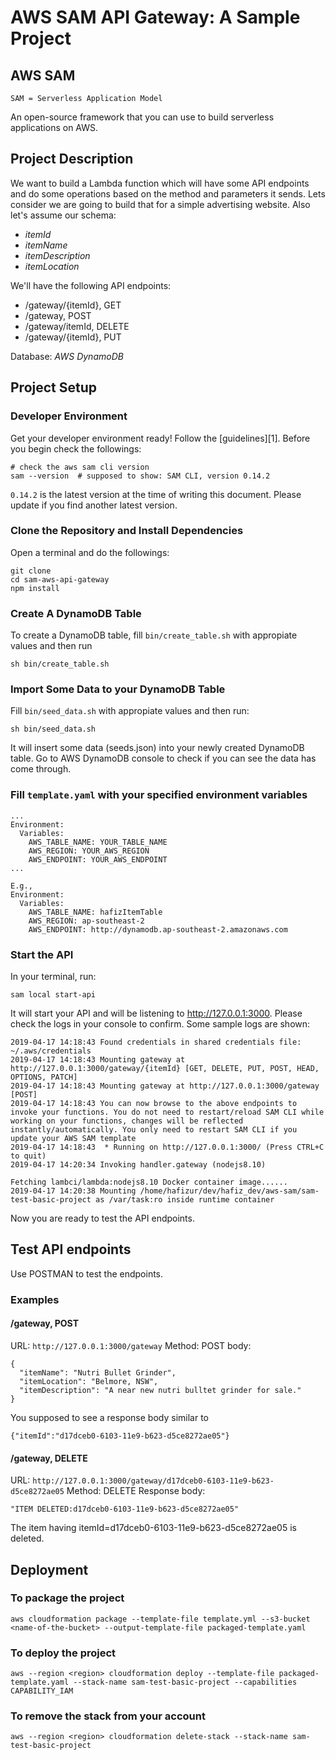 # AWS SAM API Gateway: A Sample Project

## AWS SAM
`SAM = Serverless Application Model​`

An open-source framework that you can use to build serverless applications on AWS​.

## Project Description
We want to build a Lambda function which will have some API endpoints and do some operations based on the method and parameters it sends. Lets consider we are going to build that for a simple advertising website.
Also let's assume our schema:​
* _itemId​_
* _itemName​_
* _itemDescription​_
* _itemLocation​_

​We'll have the following API endpoints:​
* /gateway/{itemId}, GET​
* /gateway, POST​
* /gateway/itemId, DELETE​
* /gateway/{itemId}, PUT​

Database: *AWS DynamoDB​*

## Project Setup
### Developer Environment
Get your developer environment ready! Follow the [guidelines][1].
Before you begin check the followings:
```
# check the aws sam cli version
sam --version  # supposed to show: SAM CLI, version 0.14.2
```
`0.14.2` is the latest version at the time of writing this document. Please update if you find another latest version.

### Clone the Repository and Install Dependencies
Open a terminal and do the followings:
```
git clone
cd sam-aws-api-gateway
npm install
```

### Create A DynamoDB Table
To create a DynamoDB table, fill `bin/create_table.sh` with appropiate values and then run
```
sh bin/create_table.sh
```
### Import Some Data to your DynamoDB Table
Fill `bin/seed_data.sh` with appropiate values and then run:
```
sh bin/seed_data.sh
```
It will insert some data (seeds.json) into your newly created DynamoDB table. Go to AWS DynamoDB console to check if you can see the data has come through.

### Fill `template.yaml` with your specified environment variables
```
...
Environment:
  Variables:
    AWS_TABLE_NAME: YOUR_TABLE_NAME
    AWS_REGION: YOUR_AWS_REGION
    AWS_ENDPOINT: YOUR_AWS_ENDPOINT
...

E.g.,
Environment:
  Variables:
    AWS_TABLE_NAME: hafizItemTable
    AWS_REGION: ap-southeast-2
    AWS_ENDPOINT: http://dynamodb.ap-southeast-2.amazonaws.com
```
### Start the API
In your terminal, run:
```
sam local start-api
```
It will start your API and will be listening to http://127.0.0.1:3000. Please check the logs in your console to confirm. Some sample logs are shown:
```
2019-04-17 14:18:43 Found credentials in shared credentials file: ~/.aws/credentials
2019-04-17 14:18:43 Mounting gateway at http://127.0.0.1:3000/gateway/{itemId} [GET, DELETE, PUT, POST, HEAD, OPTIONS, PATCH]
2019-04-17 14:18:43 Mounting gateway at http://127.0.0.1:3000/gateway [POST]
2019-04-17 14:18:43 You can now browse to the above endpoints to invoke your functions. You do not need to restart/reload SAM CLI while working on your functions, changes will be reflected instantly/automatically. You only need to restart SAM CLI if you update your AWS SAM template
2019-04-17 14:18:43  * Running on http://127.0.0.1:3000/ (Press CTRL+C to quit)
2019-04-17 14:20:34 Invoking handler.gateway (nodejs8.10)

Fetching lambci/lambda:nodejs8.10 Docker container image......
2019-04-17 14:20:38 Mounting /home/hafizur/dev/hafiz_dev/aws-sam/sam-test-basic-project as /var/task:ro inside runtime container
```
Now you are ready to test the API endpoints.

## Test API endpoints
Use POSTMAN to test the endpoints.
### Examples
#### /gateway, POST
URL: `http://127.0.0.1:3000/gateway`
Method: POST
body:
```
{
  "itemName": "Nutri Bullet Grinder",
  "itemLocation": "Belmore, NSW",
  "itemDescription": "A near new nutri bulltet grinder for sale."
}
```
You supposed to see a response body similar to
```
{"itemId":"d17dceb0-6103-11e9-b623-d5ce8272ae05"}
```
#### /gateway, DELETE
URL: `http://127.0.0.1:3000/gateway/d17dceb0-6103-11e9-b623-d5ce8272ae05`
Method: DELETE
Response body:
```
"ITEM DELETED:d17dceb0-6103-11e9-b623-d5ce8272ae05"
```
The item having itemId=d17dceb0-6103-11e9-b623-d5ce8272ae05 is deleted.

## Deployment
### To package the project

```
aws cloudformation package --template-file template.yml --s3-bucket <name-of-the-bucket> --output-template-file packaged-template.yaml
```
### To deploy the project

```
aws --region <region> cloudformation deploy --template-file packaged-template.yaml --stack-name sam-test-basic-project --capabilities CAPABILITY_IAM
```

### To remove the stack from your account

```
aws --region <region> cloudformation delete-stack --stack-name sam-test-basic-project
```
